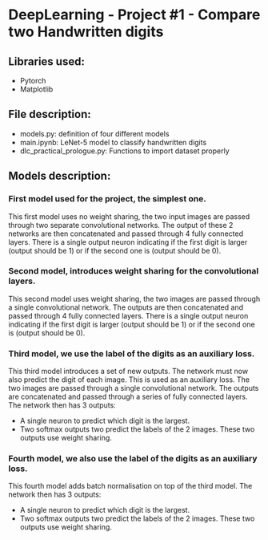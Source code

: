 # DeepLearning - Project #1 - Compare two Handwritten digits

## Libraries used: 

<ul>
<li>Pytorch</li>
<li>Matplotlib</li>
</ul>



## File description:

<ul>
<li>models.py: definition of four different models</li>
<li>main.ipynb: LeNet-5 model to classify handwritten digits</li>
<li>dlc_practical_prologue.py: Functions to import dataset properly</li>
</ul>


## Models description:

### First model used for the project, the simplest one.

This first model uses no weight sharing, the two input images are passed through two separate convolutional networks. The output of these 2 networks are then concatenated and passed through 4 fully connected layers. There is a single output neuron indicating if the first digit is larger (output should be 1) or if the second one is (output should be 0).


### Second model, introduces weight sharing for the convolutional layers.

This second model uses weight sharing, the two images are passed through a single convolutional network. The outputs are then concatenated and passed through 4 fully connected layers. There is a single output neuron indicating if the first digit is larger (output should be 1) or if the second one is (output should be 0).


### Third model, we use the label of the digits as an auxiliary loss.

This third model introduces a set of new outputs. The network must now also predict the digit of each image. This is used as an auxiliary loss. The two images are passed through a single convolutional network. The outputs are concatenated and passed through a series of fully connected layers. The network then has 3 outputs: 
<ul>
<li>A single neuron to predict which digit is the largest.</li>
<li>Two softmax outputs two predict the labels of the 2 images. These two outputs use weight sharing.</li>
</ul>



### Fourth model, we also use the label of the digits as an auxiliary loss.

This fourth model adds batch normalisation on top of the third model.
The network then has 3 outputs:
<ul>
<li>A single neuron to predict which digit is the largest.</li>
<li>Two softmax outputs two predict the labels of the 2 images. These two outputs use weight sharing.</li>
</ul>
